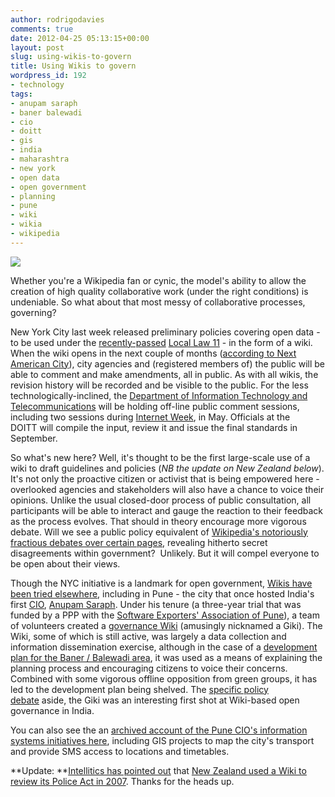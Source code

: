 ```yaml
---
author: rodrigodavies
comments: true
date: 2012-04-25 05:13:15+00:00
layout: post
slug: using-wikis-to-govern
title: Using Wikis to govern
wordpress_id: 192
- technology
tags:
- anupam saraph
- baner balewadi
- cio
- doitt
- gis
- india
- maharashtra
- new york
- open data
- open government
- planning
- pune
- wiki
- wikia
- wikipedia
---
```


[![](http://rodrigodavies.com/blog/wp-content/uploads/2012/04/pune.jpg)](http://rodrigodavies.com/blog/wp-content/uploads/2012/04/pune.jpg)

Whether you're a Wikipedia fan or cynic, the model's ability to allow the creation of high quality collaborative work (under the right conditions) is undeniable. So what about that most messy of collaborative processes, governing?

New York City last week released preliminary policies covering open data - to be used under the [recently-passed](http://www.nyc.gov/portal/site/nycgov/menuitem.c0935b9a57bb4ef3daf2f1c701c789a0/index.jsp?pageID=mayor_press_release&catID=1194&doc_name=http%3A%2F%2Fwww.nyc.gov%2Fhtml%2Fom%2Fhtml%2F2012a%2Fpr081-12.html&cc=unused1978&rc=1194&ndi=1) [Local Law 11](http://nycopendata.pediacities.com/wiki/index.php/Local_Law_11_of_2012) - in the form of a wiki. When the wiki opens in the next couple of months ([according to Next American City](http://americancity.org/daily/entry/tktk1)), city agencies and (registered members of) the public will be able to comment and make amendments, all in public. As with all wikis, the revision history will be recorded and be visible to the public. For the less technologically-inclined, the [Department of Information Technology and Telecommunications](http://www.nyc.gov/html/doitt/html/home/home.shtml) will be holding off-line public comment sessions, including two sessions during [Internet Week](http://www.internetweekny.com/), in May. Officials at the DOITT will compile the input, review it and issue the final standards in September.

So what's new here? Well, it's thought to be the first large-scale use of a wiki to draft guidelines and policies (_NB the update on New Zealand below_). It's not only the proactive citizen or activist that is being empowered here - overlooked agencies and stakeholders will also have a chance to voice their opinions. Unlike the usual closed-door process of public consultation, all participants will be able to interact and gauge the reaction to their feedback as the process evolves. That should in theory encourage more vigorous debate. Will we see a public policy equivalent of [Wikipedia's notoriously fractious debates over certain pages](http://en.wikipedia.org/wiki/Wikipedia:List_of_controversial_issues), revealing hitherto secret disagreements within government?  Unlikely. But it will compel everyone to be open about their views.

Though the NYC initiative is a landmark for open government, [Wikis have been tried elsewhere](http://twitter.com/rodrigodavies/status/194667811564564480), including in Pune - the city that once hosted India's first [CIO](http://twitter.com/ciopune), [Anupam Saraph](http://twitter.com/anupamsaraph). Under his tenure (a three-year trial that was funded by a PPP with the [Software Exporters' Association of Pune](http://www.softexpune.org)), a team of volunteers created a [governance Wiki](http://government.wikia.com/wiki/Category:Pune_Projects) (amusingly nicknamed a Giki). The Wiki, some of which is still active, was largely a data collection and information dissemination exercise, although in the case of a [development plan for the Baner / Balewadi area](http://government.wikia.com/wiki/Baner_Balewadi_DP), it was used as a means of explaining the planning process and encouraging citizens to voice their concerns. Combined with some vigorous offline opposition from green groups, it has led to the development plan being shelved. The [specific policy debate](http://www.indianexpress.com/news/dp-for-banerbalewadi-activists-meet-cm/373138/) aside, the Giki was an interesting first shot at Wiki-based open governance in India.

You can also see the an [archived account of the Pune CIO's information systems initiatives here](http://ciopune.blogspot.in/), including GIS projects to map the city's transport and provide SMS access to locations and timetables.

**Update: **[Intellitics has pointed out](https://twitter.com/#!/intellitics/status/195372916471373826) that [New Zealand used a Wiki to review its Police Act in 2007](http://www.beekeeperdev.com/collabproj/display/case/New+Zealand+Police+Act/index.html). Thanks for the heads up.
